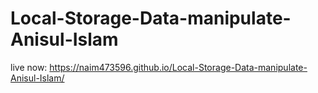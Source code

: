 # Local-Storage-Data-manipulate-Anisul-Islam
live now: https://naim473596.github.io/Local-Storage-Data-manipulate-Anisul-Islam/
